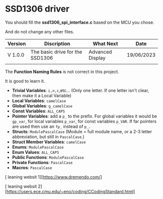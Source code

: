 # SSD1306 driver



You should fill the **ssd1306_spi_interface.c** based on the MCU you chose.

And do not change any other files.

| Version | Discription                     | What Next        | Date       |
| ------- | ------------------------------- | ---------------- | ---------- |
| V 1.0.0 | The basic drive for the SSD1306 | Advanced Display | 19/06/2023 |
|         |                                 |                  |            |

The **Function Naming Rules** is not correct in this project. 

It is good to learn it.

- **Trivial Variables**: `i,n,c`,etc... (Only one letter. If one letter isn't clear, then make it a Local Variable)
- **Local Variables**: `camelCase`
- **Global Variables**: `g_camelCase`
- **Const Variables**: `ALL_CAPS`
- **Pointer Variables**: add a `p_` to the prefix. For global variables it would be `gp_var`, for local variables `p_var`, for const variables `p_VAR`. If far pointers are used then use an `fp_` instead of `p_`.
- **Structs**: `ModulePascalCase` (Module = full module name, or a 2-3 letter abbreviation, but still in `PascalCase`.)
- **Struct Member Variables**: `camelCase`
- **Enums**: `ModulePascalCase`
- **Enum Values**: `ALL_CAPS`
- **Public Functions**: `ModulePascalCase`
- **Private Functions**: `PascalCase`
- **Macros**: `PascalCase`



[ leaning websit 1][https://www.dremendo.com/]

[ leaning websit 2][https://users.ece.cmu.edu/~eno/coding/CCodingStandard.html]